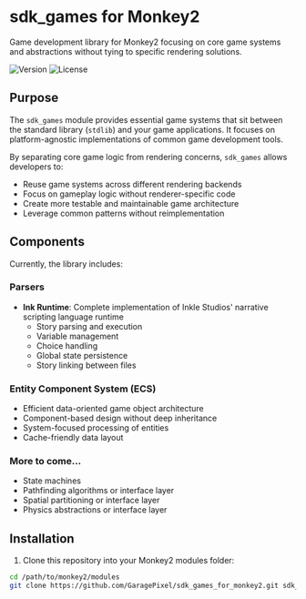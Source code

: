 # sdk_games for Monkey2

Game development library for Monkey2 focusing on core game systems and abstractions without tying to specific rendering solutions.

![Version](https://img.shields.io/badge/version-0.1.0-blue)
![License](https://img.shields.io/badge/license-MIT-green)

## Purpose

The `sdk_games` module provides essential game systems that sit between the standard library (`stdlib`) and your game applications. It focuses on platform-agnostic implementations of common game development tools.

By separating core game logic from rendering concerns, `sdk_games` allows developers to:
- Reuse game systems across different rendering backends
- Focus on gameplay logic without renderer-specific code
- Create more testable and maintainable game architecture
- Leverage common patterns without reimplementation

## Components

Currently, the library includes:

### Parsers
- **Ink Runtime**: Complete implementation of Inkle Studios' narrative scripting language runtime
  - Story parsing and execution
  - Variable management
  - Choice handling
  - Global state persistence
  - Story linking between files

### Entity Component System (ECS)
- Efficient data-oriented game object architecture
- Component-based design without deep inheritance
- System-focused processing of entities
- Cache-friendly data layout

### More to come...
- State machines
- Pathfinding algorithms or interface layer
- Spatial partitioning or interface layer
- Physics abstractions or interface layer

## Installation

1. Clone this repository into your Monkey2 modules folder:
```bash
cd /path/to/monkey2/modules
git clone https://github.com/GaragePixel/sdk_games_for_monkey2.git sdk_games
